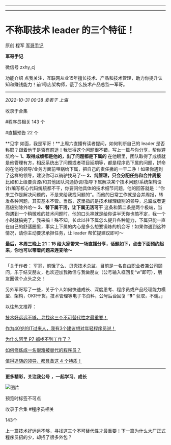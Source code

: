 ----------------------------------------
----------------------------------------
#  不称职技术 leader 的三个特征！

原创 程军  [ 军哥手记 ](javascript:void\(0\);)

**军哥手记** ![]()

微信号 zxhy_cj

功能介绍 点我关注，互联网从业15年擅长技术、产品和技术管理，助力你提升认知和赚钱能力！前1号店架构师，饿了么技术产品总监—军哥。

____

_2022-10-31 00:38_ _发表于 上海_

收录于合集

#程序员相关 143 个

#直播预告 22 个

**见字 如面，我是军哥！**上周六直播有读者提问，如何判断自己的 leader
是否称职？跟着他干是否有前途！我觉得这个问题很不错，写上一篇与你分享，帮你避坑哈～ **1、取得成绩都是他的，出了问题都是下属的**
在他眼里，团队取得了成绩就是他管理有方，相反系统出了问题或者项目延期等，都是程序员下属的问题，拼命的在他的领导/业务方面前甩锅给下属，把自己的责任撇的一干二净！如果你遇到了这样的领导，建议你可以骑驴找马了～
**2、纯管理，只会分配任务和合并周报**
比如和上级要资源/和其他团队沟通协调/指导下属解决某个技术问题/系统架构设计/编写核心代码统统都不干，你要问他具体的技术细节问题，他的回答就是：”你来工作是解决问题的，不是来给我找问题的“。而他的日常工作就是合并周报，转发各种问题，其实基本不管。当然，这里指的是技术经理级别的领导，总监或者更高级别除外哈～
**3、替下属干活，让下属无活可干**
这条和第二条是两个极端，当你遇到一个稍微难的技术问题时，他的口头禅就是给你讲半天你也搞不定，我一个小时就搞完了，我来搞！殊不知，长此以往下属怎么提升各种能力，下属只能一直在自己的舒适圈里，事实上下属的内心是多么想要锻炼的机会呀！如果你遇到这种情况，请你主动要求承担任务，让
leader 帮忙提建议即可～

 **最后，本周三晚上 21：15 给大家带来一场直播分享，话题如下，点击下面预约起来，你也可以带着问题来连麦哈～**

 ****

「关于作者：
军哥，前饿了么、贝壳技术总监，目前是一名自由职业者兼公司顾问，乐于结交朋友，也欢迎加我微信与我做朋友（公号输入框回复“w”即可），朋友圈做个点头之交！

另外军哥写了一些，关于个人如何快速成长、深度思考、程序员或产品经理能力模型、架构，OKR干货，技术管理等电子书资料，公号后台回复 **“9”**
获取，不谢。」  

以往热文推荐：

[技术好远远不够，寻找这三个不可替代性才最重要！](http://mp.weixin.qq.com/s?__biz=MzA3MDU2MjM4Ng==&mid=2247496877&idx=1&sn=aa5924fd28ffc3c697f2b34dc56bba4c&chksm=9f385390a84fda86fb62e6184b41f05473676f815b1e24ef57c24c4ccea633cdb81419a893f8&scene=21#wechat_redirect)  

[作为40岁的IT过来人，我有3个建议想对年轻程序员说！](http://mp.weixin.qq.com/s?__biz=MzA3MDU2MjM4Ng==&mid=2247496869&idx=1&sn=d25ddbfc2693de5490f2a86012b8c9cb&chksm=9f385398a84fda8e22607ff14bcc6ad9c6b425ed1ca24d18d309923c4cbb71ec7f000103756a&scene=21#wechat_redirect)  

[为什么阿里 P7
都找不到工作了？](http://mp.weixin.qq.com/s?__biz=MzA3MDU2MjM4Ng==&mid=2247496802&idx=1&sn=341cc2d8a2e72632e80f914a1817dbfe&chksm=9f38535fa84fda494ebe86a95d7de1f6a86bb43c0ba91a6451e87e7651228cba9760a7d75fdf&scene=21#wechat_redirect)

[如何修炼成一名很难被替代的程序员？](http://mp.weixin.qq.com/s?__biz=MzA3MDU2MjM4Ng==&mid=2247496780&idx=1&sn=da5a932426cf766039673bf5fb328dec&chksm=9f385371a84fda6751b9006a6c7115fda487ff39f1bcd2c0004eb3657c3de28ccfa6729188e5&scene=21#wechat_redirect)

[值得追随的领导，都具备这 4
个特质！](http://mp.weixin.qq.com/s?__biz=MzA3MDU2MjM4Ng==&mid=2247496580&idx=1&sn=8a4b9b1d6f0a345632cbb98ead9c9aa7&chksm=9f3854b9a84fddaf51b10325beae6581f454313f8493265c62e124c1f15971a7e8f399270007&scene=21#wechat_redirect)

  

* * *

  

 **更多精彩，关注我公号** **，一起学习、成长**

![图片](https://mmbiz.qpic.cn/mmbiz_png/b96CibCt70iaajvl7fD4ZCicMcjhXMp1v6UibM134tIsO1j5yqHyNhh9arj090oAL7zGhRJRq6cFqFOlDZMleLl4pw/640?wx_fmt=png)

预览时标签不可点

收录于合集 #程序员相关

143个

上一篇技术好远远不够，寻找这三个不可替代性才最重要！下一篇为什么大厂正式程序员招的少，却招了很多外包？


